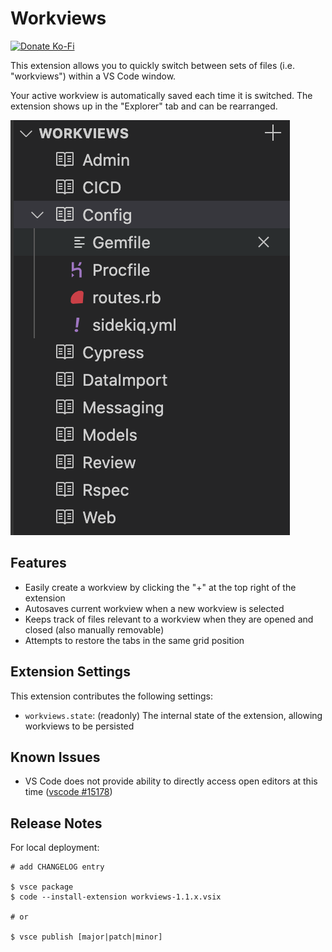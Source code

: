 # Workviews

[![Donate Ko-Fi](https://img.shields.io/badge/donate-ko--fi-29abe0.svg?style=for-the-badge&logo=ko-fi)](https://ko-fi.com/agquick)

This extension allows you to quickly switch between sets of files (i.e. "workviews") within a VS Code window. 

Your active workview is automatically saved each time it is switched. The extension shows up in the "Explorer" tab and can be rearranged.

![Extension Preview](images/preview.png)

## Features

* Easily create a workview by clicking the "+" at the top right of the extension
* Autosaves current workview when a new workview is selected
* Keeps track of files relevant to a workview when they are opened and closed (also manually removable)
* Attempts to restore the tabs in the same grid position

## Extension Settings

This extension contributes the following settings:

* `workviews.state`: (readonly) The internal state of the extension, allowing workviews to be persisted

## Known Issues

* VS Code does not provide ability to directly access open editors at this time ([vscode #15178](https://github.com/Microsoft/vscode/issues/15178))

## Release Notes

For local deployment:

```
# add CHANGELOG entry 

$ vsce package
$ code --install-extension workviews-1.1.x.vsix

# or

$ vsce publish [major|patch|minor]
```